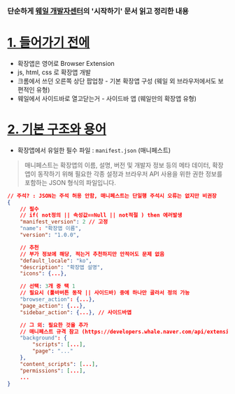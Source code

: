 ### 단순하게 [웨일 개발자센터](https://developers.whale.naver.com/)의 '시작하기' 문서 읽고 정리한 내용


# [1. 들어가기 전에](https://developers.whale.naver.com/getting_started/)
- 확장앱은 영어로 Browser Extension
- js, html, css 로 확장앱 개발
- 크롬에서 쓰던 오른쪽 상단 팝업창 - 기본 확장앱 구성 (웨일 외 브라우저에서도 보편적인 유형)
- 웨일에서 사이드바로 열고닫는거 - 사이드바 앱 (웨일만의 확장앱 유형)


# [2. 기본 구조와 용어](https://developers.whale.naver.com/getting_started/anatomy_1/)
- 확장앱에서 유일한 필수 파일 : `manifest.json` (매니페스트)
> 매니페스트는 확장앱의 이름, 설명, 버전 및 개발자 정보 등의 메타 데이터, 확장앱이 동작하기 위해 필요한 각종 설정과 브라우저 API 사용을 위한 권한 정보를 포함하는 JSON 형식의 파일입니다.

```json
// 주석? : JSON는 주석 허용 안함, 매니페스트는 단일행 주석시 오류는 없지만 비권장
{
    // 필수
    // if( not정의 || 속성값==Null || not적절 ) then 에러발생
    "manifest_version": 2 // 고정
    "name": "확장앱 이름",
    "version": "1.0.0",

    // 추천
    // 부가 정보에 해당, 적는거 추천하지만 안적어도 문제 없음
    "default_locale": "ko",
    "description": "확장앱 설명",
    "icons": {...},

    // 선택: 3개 중 택 1
    // 필요시 (툴바버튼 동작 || 사이드바) 중에 하나만 골라서 정의 가능
    "browser_action": {...},
    "page_action": {...},
    "sidebar_action": {...}, // 사이드바앱

    // 그 외: 필요한 것을 추가
    // 매니페스트 규격 참고 (https://developers.whale.naver.com/api/extensions/manifest/)
    "background": {
        "scripts": [...],
        "page": "..."
    },
    "content_scripts": [...],
    "permissions": [...],
    ...
}
```
